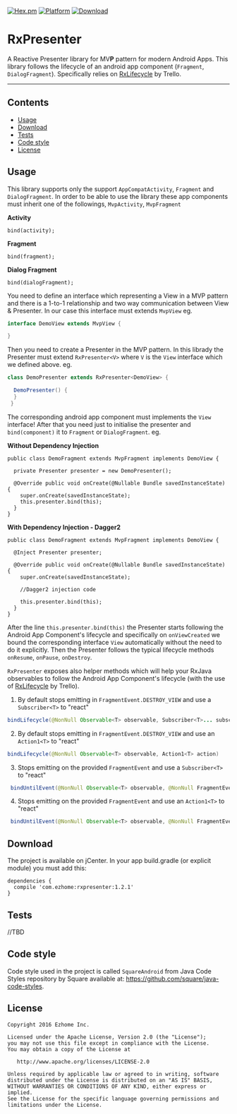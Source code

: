 [![Hex.pm](https://img.shields.io/hexpm/l/plug.svg)](http://www.apache.org/licenses/LICENSE-2.0)
[![Platform](https://img.shields.io/badge/platform-android-green.svg)](http://developer.android.com/index.html)
[ ![Download](https://api.bintray.com/packages/ezhome/maven/rxpresenter/images/download.svg) ](https://bintray.com/ezhome/maven/rxpresenter/_latestVersion)

# RxPresenter

A Reactive Presenter library for MV**P** pattern for modern Android Apps. This library follows the
lifecycle of an android app component (`Fragment`, `DialogFragment`). Specifically relies on [RxLifecycle](https://github.com/trello/RxLifecycle) by Trello.

----
Contents
--------
- [Usage](#usage)
- [Download](#download)
- [Tests](#tests)
- [Code style](#code-style)
- [License](#license)

Usage
-----

This library supports only the support `AppCompatActivity`, `Fragment` and `DialogFragment`. In order to be able to use the library these
app components must inherit one of the followings, `MvpActivity`, `MvpFragment`

**Activity**
```
bind(activity);
```


**Fragment**
```
bind(fragment);
```


**Dialog Fragment**
```
bind(dialogFragment);
```

You need to define an interface which representing a View in a MVP pattern and there is a 1-to-1 relationship
and two way communication between View & Presenter. In our case this interface must extends `MvpView` eg.

```java
interface DemoView extends MvpView {

}
```

Then you need to create a Presenter in the MVP pattern. In this librady the Presenter must extend `RxPresenter<V>`
where `V` is the `View` interface which we defined above. eg.

```java
class DemoPresenter extends RxPresenter<DemoView> {

  DemoPresenter() {
  }
 }
```

The corresponding android app component must implements the `View` interface! After that you need just
to initialise the presenter and `bind(component)` it to `Fragment` or `DialogFragment`. eg.

**Without Dependency Injection**
```
public class DemoFragment extends MvpFragment implements DemoView {

  private Presenter presenter = new DemoPresenter();

  @Override public void onCreate(@Nullable Bundle savedInstanceState) {
    super.onCreate(savedInstanceState);
    this.presenter.bind(this);
  }
}
```


**With Dependency Injection - Dagger2**
```
public class DemoFragment extends MvpFragment implements DemoView {

  @Inject Presenter presenter;

  @Override public void onCreate(@Nullable Bundle savedInstanceState) {
    super.onCreate(savedInstanceState);

    //Dagger2 injection code

    this.presenter.bind(this);
  }
}
```

After the line `this.presenter.bind(this)` the Presenter starts following the Android App Component's
lifecycle and specifically on `onViewCreated` we bound the corresponding interface `View` automatically without the
need to do it explicitly. Then the Presenter follows the typical lifecycle methods `onResume`, `onPause`, `onDestroy`.

`RxPresenter` exposes also helper methods which will help your RxJava observables to follow the Android App Component's
lifecycle (with the use of [RxLifecycle](https://github.com/trello/RxLifecycle) by Trello).

1. By default stops emitting in `FragmentEvent.DESTROY_VIEW` and use a `Subscriber<T>` to "react"
```java
bindLifecycle(@NonNull Observable<T> observable, Subscriber<T>... subscribers)
```

2. By default stops emitting in `FragmentEvent.DESTROY_VIEW` and use an `Action1<T>` to "react"
```java
bindLifecycle(@NonNull Observable<T> observable, Action1<T> action)
```

3. Stops emitting on the provided `FragmentEvent` and use a `Subscriber<T>` to "react"
```java
 bindUntilEvent(@NonNull Observable<T> observable, @NonNull FragmentEvent event, Subscriber<T>... subscribers)
```

4. Stops emitting on the provided `FragmentEvent` and use an `Action1<T>` to "react"
```java
 bindUntilEvent(@NonNull Observable<T> observable, @NonNull FragmentEvent event, Action1<T> action)
```

Download
--------
The project is available on jCenter. In your app build.gradle (or explicit module) you must add this:
```
dependencies {
  compile 'com.ezhome:rxpresenter:1.2.1'
}
```

Tests
----------

//TBD

Code style
----------

Code style used in the project is called `SquareAndroid` from Java Code Styles repository by Square available at: https://github.com/square/java-code-styles.


License
-------

    Copyright 2016 Ezhome Inc.

    Licensed under the Apache License, Version 2.0 (the "License");
    you may not use this file except in compliance with the License.
    You may obtain a copy of the License at

       http://www.apache.org/licenses/LICENSE-2.0

    Unless required by applicable law or agreed to in writing, software
    distributed under the License is distributed on an "AS IS" BASIS,
    WITHOUT WARRANTIES OR CONDITIONS OF ANY KIND, either express or implied.
    See the License for the specific language governing permissions and
    limitations under the License.